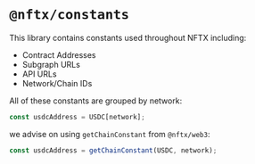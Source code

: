 # `@nftx/constants`

This library contains constants used throughout NFTX including:

- Contract Addresses
- Subgraph URLs
- API URLs
- Network/Chain IDs

All of these constants are grouped by network:

```ts
const usdcAddress = USDC[network];
```

we advise on using `getChainConstant` from `@nftx/web3`:

```ts
const usdcAddress = getChainConstant(USDC, network);
```

